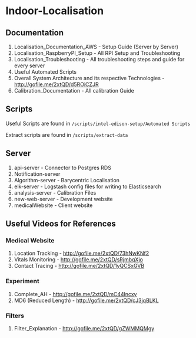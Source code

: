 # Indoor-Localisation

## Documentation
1. Localisation_Documentation_AWS - Setup Guide (Server by Server)
2. Localisation_RaspberryPI_Setup - All RPI Setup and Troubleshooting
3. Localisation_Troubleshooting - All troubleshooting steps and guide for every server
4. Useful Automated Scripts
5. Overall System Architecture and its respective Technologies - http://gofile.me/2xtQD/d5ROiCZJR
6. Calibration_Documentation - All calibration Guide

## Scripts

Useful Scripts are found in `/scripts/intel-edison-setup/Automated Scripts`

Extract scripts are found in `/scripts/extract-data`

## Server
1. api-server - Connector to Postgres RDS
2. Notification-server
3. Algorithm-server - Barycentric Localisation
4. elk-server - Logstash config files for writing to Elasticsearch
5. analysis-server - Calibration Files
6. new-web-server - Development website
7. medicalWebsite - Client website

## Useful Videos for References

### Medical Website
1. Location Tracking - http://gofile.me/2xtQD/73hNwKNf2
2. Vitals Monitoring - http://gofile.me/2xtQD/sRjmbqXjo
3. Contact Tracing - http://gofile.me/2xtQD/1yQCSxGVB

### Experiment
1. Complete_AH - http://gofile.me/2xtQD/mC44lncxy
2. MD6 (Reduced Length) - http://gofile.me/2xtQD/cJ3jqBLKL

### Filters
1. Filter_Explanation - http://gofile.me/2xtQD/gZWMMQMgy
